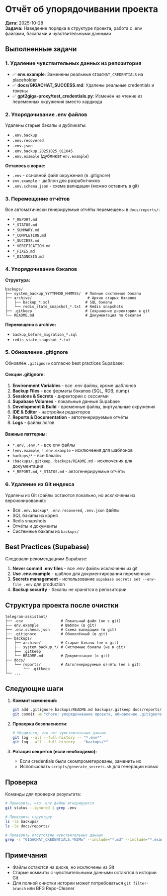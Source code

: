# Отчёт об упорядочивании проекта

**Дата:** 2025-10-28  
**Задача:** Наведение порядка в структуре проекта, работа с .env файлами, бэкапами и чувствительными данными

## Выполненные задачи

### 1. Удаление чувствительных данных из репозитория

- ✅ **env.example**: Заменены реальные `GIGACHAT_CREDENTIALS` на placeholder
- ✅ **docs/GIGACHAT_SUCCESS.md**: Удалены реальные credentials и токены
- ✅ **gpt2giga-proxy/test_credentials.py**: Изменён на чтение из переменных окружения вместо хардкода

### 2. Упорядочивание .env файлов

Удалены старые бэкапы и дубликаты:
- `.env.backup`
- `.env.recovered`
- `.env.json`
- `.env.backup.20251025_011045`
- `.env.example` (дубликат `env.example`)

**Осталось в корне:**
- `.env` - основной файл окружения (в .gitignore)
- `env.example` - шаблон для разработчиков
- `.env.schema.json` - схема валидации (можно оставить в git)

### 3. Перемещение отчётов

Все автоматически генерируемые отчёты перемещены в `docs/reports/`:
- `*_REPORT.md`
- `*_STATUS.md`
- `*_SUMMARY.md`
- `*_COMPLETION.md`
- `*_SUCCESS.md`
- `*_VERIFICATION.md`
- `*_FIXES.md`
- `*_DIAGNOSIS.md`

### 4. Упорядочивание бэкапов

**Структура:**
```
backups/
├── system_backup_YYYYMMDD_HHMMSS/  # Полные системные бэкапы
├── archive/                         # Архив старых бэкапов
│   ├── backup_*.sql                # SQL бэкапы
│   └── redis_state_snapshot_*.txt  # Redis snapshots
├── .gitkeep                        # Сохранение директории в git
└── README.md                       # Документация по бэкапам
```

**Перемещено в archive:**
- `backup_before_migration_*.sql`
- `redis_state_snapshot_*.txt`

### 5. Обновление .gitignore

Обновлён `.gitignore` согласно best practices Supabase:

#### Секции .gitignore:
1. **Environment Variables** - все .env файлы, кроме шаблонов
2. **Backup Files** - все форматы бэкапов (SQL, RDB, dump)
3. **Sessions & Secrets** - директории с сессиями
4. **Supabase Volumes** - локальные данные Supabase
5. **Development & Build** - временные файлы, виртуальные окружения
6. **IDE & Editor** - настройки редакторов
7. **Reports & Documentation** - автогенерируемые отчёты
8. **Logs** - файлы логов

#### Важные паттерны:
- `*.env`, `.env.*` - все env файлы
- `!env.example`, `!.env.example` - исключения для шаблонов
- `backups/*` - все бэкапы
- `!backups/.gitkeep`, `!backups/README.md` - исключения для документации
- `*_REPORT.md`, `*_STATUS.md` - автогенерируемые отчёты

### 6. Удаление из Git индекса

Удалены из Git (файлы остаются локально, но исключены из версионирования):
- Все `.env.backup*`, `.env.recovered`, `.env.json` файлы
- SQL бэкапы из корня
- Redis snapshots
- Отчёты и документы
- Системные бэкапы из `backups/`

## Best Practices (Supabase)

Следовали рекомендациям Supabase:

1. **Never commit .env files** - все .env файлы исключены из git
2. **Use .env.example** - шаблон для документирования переменных
3. **Secrets management** - использование `supabase secrets set --env-file .env` для production
4. **Backup security** - бэкапы не хранятся в репозитории

## Структура проекта после очистки

```
telegram-assistant/
├── .env                 # Локальный файл (не в git)
├── env.example          # Шаблон (в git)
├── .env.schema.json     # Схема валидации (в git)
├── .gitignore           # Обновлённый (в git)
├── backups/
│   ├── archive/         # Старые бэкапы (не в git)
│   ├── system_backup_*/ # Системные бэкапы (не в git)
│   ├── .gitkeep
│   └── README.md        # Документация (в git)
├── docs/
│   └── reports/         # Автогенерируемые отчёты (не в git)
│       └── .gitkeep
└── ...
```

## Следующие шаги

1. **Коммит изменений:**
   ```bash
   git add .gitignore backups/README.md backups/.gitkeep docs/reports/.gitkeep
   git commit -m "chore: упорядочивание проекта, обновление .gitignore"
   ```

2. **Проверка безопасности:**
   ```bash
   # Убедиться, что нет чувствительных данных
   git log --all --full-history -- "*.env*"
   git log --all --full-history -- "backups/*"
   ```

3. **Ротация секретов (если необходимо):**
   - Если credentials были скомпрометированы, заменить их
   - Использовать `scripts/generate_secrets.sh` для генерации новых

## Проверка

Команды для проверки результата:

```bash
# Проверить, что .env файлы игнорируются
git status --ignored | grep .env

# Проверить структуру
ls -la backups/
ls -la docs/reports/

# Проверить отсутствие чувствительных данных
grep -r "GIGACHAT_CREDENTIALS.*N2Mw" --include="*.md" --include="*.example" .
```

## Примечания

- Файлы остаются на диске, но исключены из Git
- Старые коммиты с чувствительными данными остаются в истории Git
- Для полной очистки истории может потребоваться `git filter-branch` или BFG Repo-Cleaner

